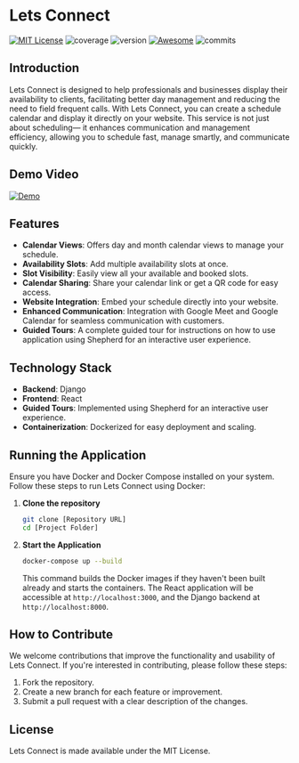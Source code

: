 
# Lets Connect
[![MIT License](https://img.shields.io/github/license/Hardeepsingh980/letsconnect)](https://github.com/Hardeepsingh980/letsconnect/blob/master/LICENSE)
![coverage](https://img.shields.io/badge/coverage-80%25-yellowgreen)
![version](https://img.shields.io/badge/version-0.1.5-blue)
[![Awesome](https://awesome.re/badge.svg)](https://awesome.re)
![commits](https://img.shields.io/github/commit-activity/m/Hardeepsingh980/letsconnect)

## Introduction

Lets Connect is designed to help professionals and businesses display their availability to clients, facilitating better day management and reducing the need to field frequent calls. With Lets Connect, you can create a schedule calendar and display it directly on your website. This service is not just about scheduling— it enhances communication and management efficiency, allowing you to schedule fast, manage smartly, and communicate quickly.

## Demo Video
[![Demo](https://img.youtube.com/vi/zOSNSLVyzbU/0.jpg)](https://youtu.be/zOSNSLVyzbU)

## Features

- **Calendar Views**: Offers day and month calendar views to manage your schedule.
- **Availability Slots**: Add multiple availability slots at once.
- **Slot Visibility**: Easily view all your available and booked slots.
- **Calendar Sharing**: Share your calendar link or get a QR code for easy access.
- **Website Integration**: Embed your schedule directly into your website.
- **Enhanced Communication**: Integration with Google Meet and Google Calendar for seamless communication with customers.
- **Guided Tours**: A complete guided tour for instructions on how to use application using Shepherd for an interactive user experience.

## Technology Stack

- **Backend**: Django
- **Frontend**: React
- **Guided Tours**: Implemented using Shepherd for an interactive user experience.
- **Containerization**: Dockerized for easy deployment and scaling.

## Running the Application

Ensure you have Docker and Docker Compose installed on your system. Follow these steps to run Lets Connect using Docker:

1. **Clone the repository**
   ```bash
   git clone [Repository URL]
   cd [Project Folder]
   ```

2. **Start the Application**
   ```bash
   docker-compose up --build
   ```
   This command builds the Docker images if they haven't been built already and starts the containers. The React application will be accessible at `http://localhost:3000`, and the Django backend at `http://localhost:8000`.

## How to Contribute

We welcome contributions that improve the functionality and usability of Lets Connect. If you're interested in contributing, please follow these steps:

1. Fork the repository.
2. Create a new branch for each feature or improvement.
3. Submit a pull request with a clear description of the changes.

## License

Lets Connect is made available under the MIT License.


